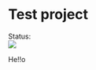 # Test project

Status:<br>
<img src="https://github.com/wenzi2506/project1/workflows/GH_A/badge.svg?branch=master"><br>

He!!o
